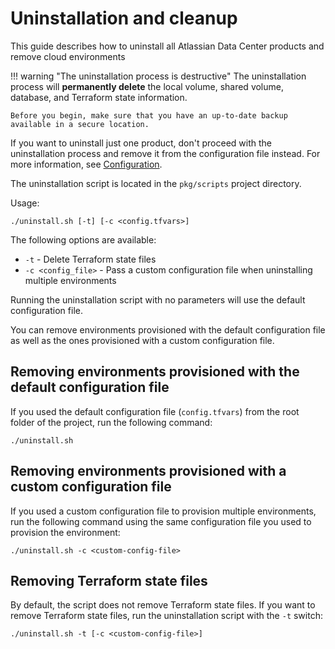 # Uninstallation and cleanup 

This guide describes how to uninstall all Atlassian Data Center products and remove cloud environments 

!!! warning "The uninstallation process is destructive"
    The uninstallation process will **permanently delete** the local volume, shared volume, database, and Terraform state information.

    Before you begin, make sure that you have an up-to-date backup available in a secure location. 

If you want to uninstall just one product, don't proceed with the uninstallation process and remove it from the configuration file instead. For more information, see [Configuration](CONFIGURATION.md). 

The uninstallation script is located in the `pkg/scripts` project directory.

Usage:

```shell
./uninstall.sh [-t] [-c <config.tfvars>]
```

The following options are available:

- `-t` - Delete Terraform state files
- `-c <config_file>` - Pass a custom configuration file when uninstalling multiple environments

Running the uninstallation script with no parameters will use the default configuration file. 



You can remove environments provisioned with the default configuration file as well as the ones provisioned with a custom configuration file.

## Removing environments provisioned with the default configuration file

If you used the default configuration file (`config.tfvars`) from the root folder of the project, run the following command:

```shell 
./uninstall.sh
```

## Removing environments provisioned with a custom configuration file

If you used a custom configuration file to provision multiple environments, run the following command using the same configuration file you used to provision the environment:

```
./uninstall.sh -c <custom-config-file>
```

## Removing Terraform state files

By default, the script does not remove Terraform state files. If you want to remove Terraform state files, run the uninstallation script with the `-t` switch:

```shell 
./uninstall.sh -t [-c <custom-config-file>]
```
